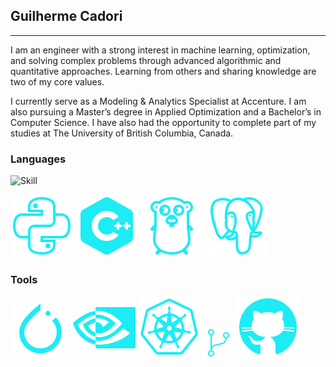 ## Guilherme Cadori
***
I am an engineer with a strong interest in machine learning, optimization, and solving complex problems through advanced algorithmic and quantitative approaches. Learning from others and sharing knowledge are two of my core values.

I currently serve as a Modeling & Analytics Specialist at Accenture. I am also pursuing a Master’s degree in Applied Optimization and a Bachelor’s in Computer Science. I have also had the opportunity to complete part of my studies at The University of British Columbia, Canada. 

<path fill="#00FFFF" d="M12 0L15 10H9L12 0zM2 10H0v2h2V10zm0 4H0v2h2v-2zM4 10H2v2h2v-2zm0 4H2v2h2v-2zM6 10H4v2h2v-2zm0 4H4v2h2v-2zM8 10H6v2h2v-2zm0 4H6v2h2v-2zM10 10H8v2h2v-2zm0 4H8v2h2v-2zM12 10h-2v2h2v-2zm0 4h-2v2h2v-2zM14 10h-2v2h2v-2zm0 4h-2v2h2v-2zM16 10h-2v2h2v-2zm0 4h-2v2h2v-2zM18 10h-2v2h2v-2zm0 4h-2v2h2v-2zM20 10h-2v2h2v-2zm0 4h-2v2h2v-2zM22 10h-2v2h2v-2zm0 4h-2v2h2v-2z"/>




### Languages
![Skill](https://www.codewars.com/users/guilhermecadori/badges/small)


![Python](https://raw.githubusercontent.com/guilhermecadori/imagesRepo/refs/heads/main/icons8-python.svg)
![Cpp](https://github.com/guilhermecadori/imagesRepo/blob/main/icons8-c%2B%2B-50.svg)
![Go](https://github.com/guilhermecadori/imagesRepo/blob/main/icons8-golang-50.svg)
![PostgreSQL](https://github.com/guilhermecadori/imagesRepo/blob/main/icons8-postgresql-50.svg)



### Tools
![Pytorch](https://github.com/guilhermecadori/imagesRepo/blob/main/icons8-lanterna-48.svg)
![CUDA](https://github.com/guilhermecadori/imagesRepo/blob/main/icons8-nvidia-50.svg)
![Kubernetes](https://github.com/guilhermecadori/imagesRepo/blob/main/icons8-kubernetes-50.svg)
![Git](https://github.com/guilhermecadori/imagesRepo/blob/main/icons8-divis%C3%A3o-de-c%C3%B3digo-50.png)
![Github](https://github.com/guilhermecadori/imagesRepo/blob/main/icons8-github-50.svg)


